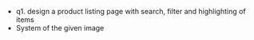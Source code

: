 - q1. design a product listing page with search, filter and highlighting of items
- System of the given image